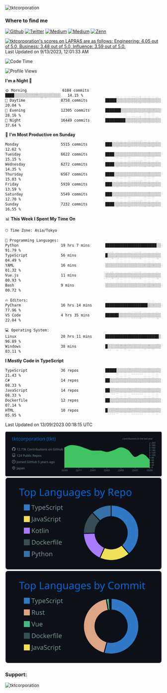 <p align="left"> <img src="https://komarev.com/ghpvc/?username=tktcorporation&label=Profile%20views&color=0e75b6&style=flat" alt="tktcorporation" /> </p>

<h3>Where to find me</h3>
<p>
<a href="https://github.com/tktcorporation" target="_blank"><img alt="Github" src="https://img.shields.io/badge/GitHub-%2312100E.svg?&style=for-the-badge&logo=Github&logoColor=white" /></a>
<a href="https://twitter.com/tktcorporation" target="_blank"><img alt="Twitter" src="https://img.shields.io/badge/twitter-%231DA1F2.svg?&style=for-the-badge&logo=twitter&logoColor=white" /></a>
<a href="https://www.linkedin.com/in/tktcorporation" target="_blank"><img alt="Medium" src="https://img.shields.io/badge/linkdin-0a66c2.svg?&style=for-the-badge&logo=linkedin&logoColor=white" /></a>
<a href="https://qiita.com/tktcorporation" target="_blank"><img alt="Medium" src="https://img.shields.io/badge/qiita-55C500.svg?&style=for-the-badge&logo=qiita&logoColor=white" /></a>
<a href="https://zenn.dev/tktcorporation" target="_blank"><img alt="Zenn" src="https://img.shields.io/badge/Zenn-3EA8FF.svg?&style=for-the-badge&logo=Zenn&logoColor=white" /></a>
</p>

<!--START_SECTION:lapras-card-->
<p ><a href="https://lapras.com/public/tktcorporation" target="_blank" rel="noopener noreferrer"><img alt="tktcorporation's scores on LAPRAS are as follows: Engineering: 4.05 out of 5.0, Business: 3.48 out of 5.0, Influence: 3.59 out of 5.0." src="https://lapras-card-generator.vercel.app/api/svg?e=4.05&b=3.48&i=3.59&b1=%23232323&b2=%236d6d6d&i1=%23212121&i2=%23818181&l=en" width="300" ></a>  
Last Updated on 9/13/2023, 12:01:33 AM</p>
<!--END_SECTION:lapras-card-->
  
<!--START_SECTION:waka-->
![Code Time](http://img.shields.io/badge/Code%20Time-1%2C146%20hrs%2019%20mins-blue)

![Profile Views](http://img.shields.io/badge/Profile%20Views-17-blue)

**I'm a Night 🦉** 

```text
🌞 Morning                6184 commits        ████░░░░░░░░░░░░░░░░░░░░░   14.15 % 
🌆 Daytime                8758 commits        █████░░░░░░░░░░░░░░░░░░░░   20.04 % 
🌃 Evening                12305 commits       ███████░░░░░░░░░░░░░░░░░░   28.16 % 
🌙 Night                  16449 commits       █████████░░░░░░░░░░░░░░░░   37.64 % 
```
📅 **I'm Most Productive on Sunday** 

```text
Monday                   5515 commits        ███░░░░░░░░░░░░░░░░░░░░░░   12.62 % 
Tuesday                  6622 commits        ████░░░░░░░░░░░░░░░░░░░░░   15.15 % 
Wednesday                6272 commits        ████░░░░░░░░░░░░░░░░░░░░░   14.35 % 
Thursday                 6567 commits        ████░░░░░░░░░░░░░░░░░░░░░   15.03 % 
Friday                   5939 commits        ███░░░░░░░░░░░░░░░░░░░░░░   13.59 % 
Saturday                 5549 commits        ███░░░░░░░░░░░░░░░░░░░░░░   12.70 % 
Sunday                   7232 commits        ████░░░░░░░░░░░░░░░░░░░░░   16.55 % 
```


📊 **This Week I Spent My Time On** 

```text
🕑︎ Time Zone: Asia/Tokyo

💬 Programming Languages: 
Python                   19 hrs 7 mins       ███████████████████████░░   91.79 % 
TypeScript               56 mins             █░░░░░░░░░░░░░░░░░░░░░░░░   04.49 % 
YAML                     16 mins             ░░░░░░░░░░░░░░░░░░░░░░░░░   01.32 % 
Vue.js                   11 mins             ░░░░░░░░░░░░░░░░░░░░░░░░░   00.93 % 
Bash                     9 mins              ░░░░░░░░░░░░░░░░░░░░░░░░░   00.72 % 

🔥 Editors: 
PyCharm                  16 hrs 14 mins      ███████████████████░░░░░░   77.96 % 
VS Code                  4 hrs 35 mins       ██████░░░░░░░░░░░░░░░░░░░   22.04 % 

💻 Operating System: 
Linux                    20 hrs 11 mins      ████████████████████████░   96.89 % 
Windows                  38 mins             █░░░░░░░░░░░░░░░░░░░░░░░░   03.11 % 
```

**I Mostly Code in TypeScript** 

```text
TypeScript               36 repos            █████░░░░░░░░░░░░░░░░░░░░   21.43 % 
C#                       14 repos            ██░░░░░░░░░░░░░░░░░░░░░░░   08.33 % 
JavaScript               14 repos            ██░░░░░░░░░░░░░░░░░░░░░░░   08.33 % 
Dockerfile               12 repos            ██░░░░░░░░░░░░░░░░░░░░░░░   07.14 % 
HTML                     10 repos            █░░░░░░░░░░░░░░░░░░░░░░░░   05.95 % 
```




 Last Updated on 13/09/2023 00:18:15 UTC
<!--END_SECTION:waka-->

[![](https://raw.githubusercontent.com/tktcorporation/tktcorporation/master/profile-summary-card-output/github_dark/0-profile-details.svg)](https://github.com/vn7n24fzkq/github-profile-summary-cards)
[![](https://raw.githubusercontent.com/tktcorporation/tktcorporation/master/profile-summary-card-output/github_dark/1-repos-per-language.svg)](https://github.com/vn7n24fzkq/github-profile-summary-cards) [![](https://raw.githubusercontent.com/tktcorporation/tktcorporation/master/profile-summary-card-output/github_dark/2-most-commit-language.svg)](https://github.com/vn7n24fzkq/github-profile-summary-cards)

<h3 align="left">Support:</h3>
<p><a href="https://www.buymeacoffee.com/tktcorporation"> <img align="left" src="https://cdn.buymeacoffee.com/buttons/v2/default-yellow.png" height="50" width="210" alt="tktcorporation" /></a></p><br><br>
